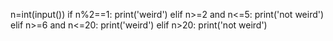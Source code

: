 n=int(input())
if n%2==1:
    print('weird')
elif n>=2 and n<=5:
    print('not weird')
elif n>=6 and n<=20:
    print('weird')
elif n>20:
    print('not weird')
